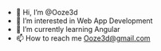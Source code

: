 - 👋 Hi, I’m @Ooze3d
- 👀 I’m interested in Web App Development
- 🌱 I’m currently learning Angular
- 📫 How to reach me Ooze3d@gmail.com

<!---
Ooze3d/Ooze3d is a ✨ special ✨ repository because its `README.md` (this file) appears on your GitHub profile.
You can click the Preview link to take a look at your changes.
--->
